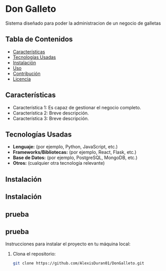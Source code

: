 # Don Galleto

Sistema diseñado para poder la administracion de un negocio de galletas

## Tabla de Contenidos

- [Características](#características)
- [Tecnologías Usadas](#tecnologías-usadas)
- [Instalación](#instalación)
- [Uso](#uso)
- [Contribución](#contribución)
- [Licencia](#licencia)

## Características

- Característica 1: Es capaz de gestionar el negocio completo.
- Característica 2: Breve descripción.
- Característica 3: Breve descripción.

## Tecnologías Usadas

- **Lenguaje:** (por ejemplo, Python, JavaScript, etc.)
- **Frameworks/Bibliotecas:** (por ejemplo, React, Flask, etc.)
- **Base de Datos:** (por ejemplo, PostgreSQL, MongoDB, etc.)
- **Otros:** (cualquier otra tecnología relevante)

## Instalación
## Instalación
## prueba

## prueba

Instrucciones para instalar el proyecto en tu máquina local:

1. Clona el repositorio:
   ```bash
   git clone https://github.com/AlexisDuran01/DonGalleto.git


   